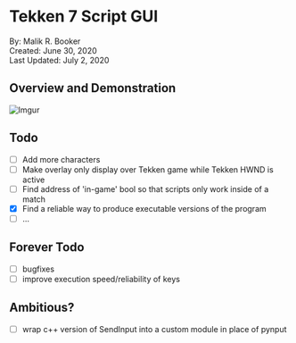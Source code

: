 # Tekken 7 Script GUI
By: Malik R. Booker  
Created: June 30, 2020  
Last Updated: July 2, 2020

## Overview and Demonstration
![Imgur](https://i.imgur.com/Yb66iZ5.gifv)

## Todo
- [ ] Add more characters
- [ ] Make overlay only display over Tekken game while Tekken HWND is active
- [ ] Find address of 'in-game' bool so that scripts only work inside of a match
- [x] Find a reliable way to produce executable versions of the program
- [ ] ...

## Forever Todo
- [ ] bugfixes
- [ ] improve execution speed/reliability of keys

## Ambitious?
- [ ] wrap c++ version of SendInput into a custom module in place of pynput
